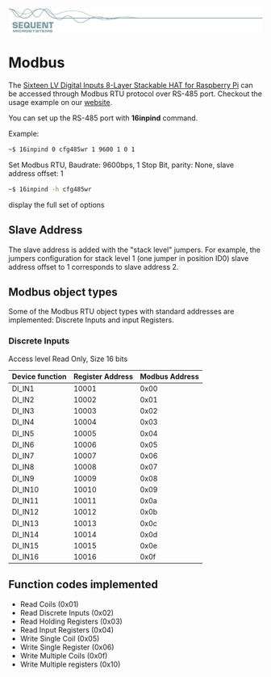 [![16inpind-rpi](pictures/sequent.jpg)](https://sequentmicrosystems.com)

# Modbus

The [Sixteen LV Digital Inputs 8-Layer Stackable HAT for Raspberry Pi](https://sequentmicrosystems.com/collections/all-io-cards/products/16-universal-inputs-card-for-raspberry-pi)  can be accessed through Modbus RTU protocol over RS-485 port. Checkout the usage example on our [website](https://sequentmicrosystems.com/blogs/blog/using-sixteen-lv-digital-inputs-card-as-a-modbus-device). 

You can set up the RS-485 port with **16inpind** command.

Example:
```bash
~$ 16inpind 0 cfg485wr 1 9600 1 0 1
```
Set Modbus RTU, Baudrate: 9600bps, 1 Stop Bit,  parity: None, slave address offset: 1
```bash
~$ 16inpind -h cfg485wr
```
display the full set of options

## Slave Address
The slave address is added with the "stack level" jumpers. For example, the jumpers configuration for stack level 1  (one jumper in position ID0) slave address offset to 1 corresponds to slave address 2.

## Modbus object types
Some of the Modbus RTU object types with standard addresses are implemented: Discrete Inputs and input Registers.

### Discrete Inputs

Access level Read Only, Size 16 bits

| Device function | Register Address | Modbus Address |
| --- | --- | --- |
| DI_IN1 | 10001 | 0x00 | 
| DI_IN2 | 10002 | 0x01 | 
| DI_IN3 | 10003 | 0x02 | 
| DI_IN4 | 10004 | 0x03 | 
| DI_IN5 | 10005 | 0x04 |
| DI_IN6 | 10006 | 0x05 |
| DI_IN7 | 10007 | 0x06 |
| DI_IN8 | 10008 | 0x07 |
| DI_IN9 | 10009 | 0x08 |
| DI_IN10 | 10010 | 0x09 |
| DI_IN11 | 10011 | 0x0a |
| DI_IN12 | 10012 | 0x0b |
| DI_IN13 | 10013 | 0x0c |
| DI_IN14 | 10014 | 0x0d |
| DI_IN15 | 10015 | 0x0e |
| DI_IN16 | 10016 | 0x0f |

## Function codes implemented

* Read Coils (0x01)
* Read Discrete Inputs (0x02)
* Read Holding Registers (0x03)
* Read Input Registers (0x04)
* Write Single Coil (0x05)
* Write Single Register (0x06)
* Write Multiple Coils (0x0f)
* Write Multiple registers (0x10)
